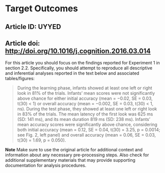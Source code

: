 # Target Outcomes
## Article ID: UYYED
## Article doi: http://doi.org/10.1016/j.cognition.2016.03.014

For this article you should focus on the findings reported for Experiment 1 in section 2.2. Specifically, you should attempt to reproduce all descriptive and inferential analyses reported in the text below and associated tables/figures:

> During the learning phase, infants showed at least one left or right look in 81% of the trials. Infants’ mean scores were not significantly above chance for either initial accuracy (mean = −0.02, SE = 0.03, t(30) < 1) or overall accuracy (mean = −0.002, SE = 0.03, t(30) < 1, ns). During the test phase, they showed at least one left or right look in 83% of the trials. The mean latency of the first look was 625 ms (SD: 141 ms), and its mean duration 819 ms (SD: 238 ms). Infants’ mean accuracy scores were significantly above chance, considering both initial accuracy (mean = 0.12, SE = 0.04, t(30) = 3.25, p = 0.0014; see Fig. 2, left panel) and overall accuracy (mean = 0.06, SE = 0.03, t(30) = 1.69, p = 0.050).

**Note**
Make sure to use the original article for additional context and information about any necessary pre-processing steps. Also check for additional supplementary materials that may provide supporting documentation for analysis procedures.
